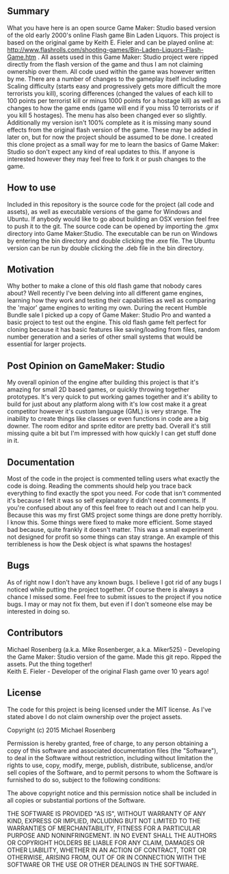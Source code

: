 ## Summary

What you have here is an open source Game Maker: Studio based version of the old early 2000's online Flash game Bin Laden Liquors. This project is based on the original game by Keith E. Fieler and can be played online at: http://www.flashrolls.com/shooting-games/Bin-Laden-Liquors-Flash-Game.htm . All assets used in this Game Maker: Studio project were ripped directly from the flash version of the game and thus I am not claiming ownership over them. All code used within the game was however written by me. There are a number of changes to the gameplay itself including Scaling difficulty (starts easy and progressively gets more difficult the more terrorists you kill), scoring differences (changed the values of each kill to 100 points per terrorist kill or minus 1000 points for a hostage kill) as well as changes to how the game ends (game will end if you miss 10 terrorists or if you kill 5 hostages). The menu has also been changed ever so slightly. Additionally my version isn't 100% complete as it is missing many sound effects from the original flash version of the game. These may be added in later on, but for now the project should be assumed to be done. I created this clone project as a small way for me to learn the basics of Game Maker: Studio so don't expect any kind of real updates to this. If anyone is interested however they may feel free to fork it or push changes to the game.

## How to use

Included in this repository is the source code for the project (all code and assets), as well as executable versions of the game for Windows and Ubuntu. If anybody would like to go about building an OSX version feel free to push it to the git. The source code can be opened by importing the .gmx directory into Game Maker:Studio. The executable can be run on Windows by entering the bin directory and double clicking the .exe file. The Ubuntu version can be run by double clicking the .deb file in the bin directory.

## Motivation

Why bother to make a clone of this old flash game that nobody cares about? Well recently I've been delving into all different game engines, learning how they work and testing their capabilities as well as comparing the 'major' game engines to writing my own. During the recent Humble Bundle sale I picked up a copy of Game Maker: Studio Pro and wanted a basic project to test out the engine. This old flash game felt perfect for cloning because it has basic features like saving/loading from files, random number generation and a series of other small systems that would be essential for larger projects. 

## Post Opinion on GameMaker: Studio

My overall opinion of the engine after building this project is that it's amazing for small 2D based games, or quickly throwing together prototypes. It's very quick to put working games together and it's ability to build for just about any platform along with it's low cost make it a great competitor however  it's custom language (GML) is very strange. The inability to create things like classes or even functions in code are a big downer. The room editor and sprite editor are pretty bad. Overall it's still missing quite a bit but I'm impressed with how quickly I can get stuff done in it.

## Documentation

Most of the code in the project is commented telling users what exactly the code is doing. Reading the comments should help you trace back everything to find exactly the spot you need. For code that isn't commented it's because I felt it was so self explanatory it didn't need comments. If you're confused about any of this feel free to reach out and I can help you. Because this was my first GMS project some things are done pretty horribly. I know this. Some things were fixed to make more efficient. Some stayed bad because, quite frankly it doesn't matter. This was a small experiment not designed for profit so some things can stay strange. An example of this terribleness is how the Desk object is what spawns the hostages!

## Bugs

As of right now I don't have any known bugs. I believe I got rid of any bugs I noticed while putting the project together. Of course there is always a chance I missed some. Feel free to submit issues to the project if you notice bugs. I may or may not fix them, but even if I don't someone else may be interested in doing so.

## Contributors

Michael Rosenberg (a.k.a. Mike Rosenberger, a.k.a. Miker525) - Developing the Game Maker: Studio version of the game. Made this git repo. Ripped the assets. Put the thing together!  
Keith E. Fieler - Developer of the original Flash game over 10 years ago! 

## License
The code for this project is being licensed under the MIT license. As I've stated above I do not claim ownership over the project assets.

Copyright (c) 2015 Michael Rosenberg

Permission is hereby granted, free of charge, to any person obtaining a copy
of this software and associated documentation files (the "Software"), to deal
in the Software without restriction, including without limitation the rights
to use, copy, modify, merge, publish, distribute, sublicense, and/or sell
copies of the Software, and to permit persons to whom the Software is
furnished to do so, subject to the following conditions:

The above copyright notice and this permission notice shall be included in
all copies or substantial portions of the Software.

THE SOFTWARE IS PROVIDED "AS IS", WITHOUT WARRANTY OF ANY KIND, EXPRESS OR
IMPLIED, INCLUDING BUT NOT LIMITED TO THE WARRANTIES OF MERCHANTABILITY,
FITNESS FOR A PARTICULAR PURPOSE AND NONINFRINGEMENT.  IN NO EVENT SHALL THE
AUTHORS OR COPYRIGHT HOLDERS BE LIABLE FOR ANY CLAIM, DAMAGES OR OTHER
LIABILITY, WHETHER IN AN ACTION OF CONTRACT, TORT OR OTHERWISE, ARISING FROM,
OUT OF OR IN CONNECTION WITH THE SOFTWARE OR THE USE OR OTHER DEALINGS IN
THE SOFTWARE.